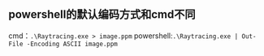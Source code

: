 ## powershell的默认编码方式和cmd不同
cmd：`.\Raytracing.exe > image.ppm`
powershell:`.\Raytracing.exe | Out-File -Encoding ASCII image.ppm`

